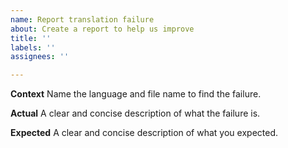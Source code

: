 ```yaml
---
name: Report translation failure
about: Create a report to help us improve
title: ''
labels: ''
assignees: ''

---
```


**Context**
Name the language and file name to find the failure.

**Actual**
A clear and concise description of what the failure is.

**Expected**
A clear and concise description of what you expected.
